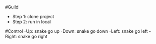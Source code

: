#Guild
- Step 1: clone project
- Step 2: run in local

#Control
-Up: snake go up
-Down: snake go down
-Left: snake go left
-Right: snake go right